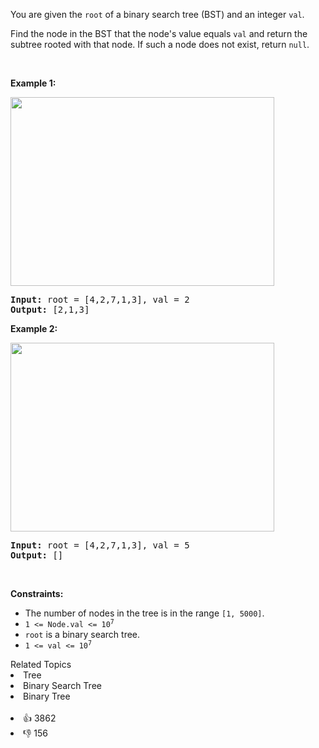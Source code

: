 <p>You are given the <code>root</code> of a binary search tree (BST) and an integer <code>val</code>.</p>

<p>Find the node in the BST that the node's value equals <code>val</code> and return the subtree rooted with that node. If such a node does not exist, return <code>null</code>.</p>

<p>&nbsp;</p> 
<p><strong>Example 1:</strong></p> 
<img alt="" src="https://assets.leetcode.com/uploads/2021/01/12/tree1.jpg" style="width: 422px; height: 302px;" /> 
<pre>
<strong>Input:</strong> root = [4,2,7,1,3], val = 2
<strong>Output:</strong> [2,1,3]
</pre>

<p><strong>Example 2:</strong></p> 
<img alt="" src="https://assets.leetcode.com/uploads/2021/01/12/tree2.jpg" style="width: 422px; height: 302px;" /> 
<pre>
<strong>Input:</strong> root = [4,2,7,1,3], val = 5
<strong>Output:</strong> []
</pre>

<p>&nbsp;</p> 
<p><strong>Constraints:</strong></p>

<ul> 
 <li>The number of nodes in the tree is in the range <code>[1, 5000]</code>.</li> 
 <li><code>1 &lt;= Node.val &lt;= 10<sup>7</sup></code></li> 
 <li><code>root</code> is a binary search tree.</li> 
 <li><code>1 &lt;= val &lt;= 10<sup>7</sup></code></li> 
</ul>

<div><div>Related Topics</div><div><li>Tree</li><li>Binary Search Tree</li><li>Binary Tree</li></div></div><br><div><li>👍 3862</li><li>👎 156</li></div>